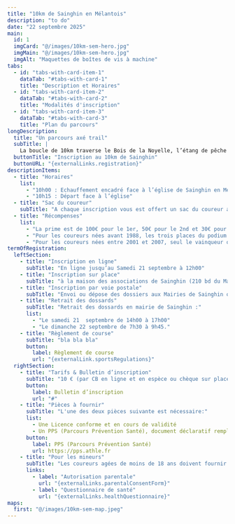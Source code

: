 ```yaml
---
title: "10km de Sainghin en Mélantois"
description: "to do"
date: "22 septembre 2025"
main:
  id: 1
  imgCard: "@/images/10km-sem-hero.jpg"
  imgMain: "@/images/10km-sem-hero.jpg"
  imgAlt: "Maquettes de boîtes de vis à machine"
tabs:
  - id: "tabs-with-card-item-1"
    dataTab: "#tabs-with-card-1"
    title: "Description et Horaires"
  - id: "tabs-with-card-item-2"
    dataTab: "#tabs-with-card-2"
    title: "Modalités d'inscription"
  - id: "tabs-with-card-item-3"
    dataTab: "#tabs-with-card-3"
    title: "Plan du parcours"
longDescription:
  title: "Un parcours axé trail"
  subTitle: |
    La boucle de 10km traverse le Bois de la Noyelle, l’étang de pêche de Sainghin, jusqu’à effleurer les Marais de la Marque. Elle a été mesurée officiellement une première fois en 2011, puis en 2016 pour être labellisée au niveau départemental.
  buttonTitle: "Inscription au 10km de Sainghin"
  buttonURL: "{externalLinks.registration}"
descriptionItems:
  - title: "Horaires"
    list:
      - "10h00 : Echauffement encadré face à l’église de Sainghin en Mélantois."
      - "10h15 : Départ face à l’église"
  - title: "Sac du coureur"
    subTitle: "A chaque inscription vous est offert un sac du coureur avec le dossard et un porte gourde aux couleurs de l’évènement."
  - title: "Récompenses"
    list:
      - "La prime est de 100€ pour le 1er, 50€ pour le 2nd et 30€ pour le 3ème toute catégories confondues."
      - "Pour les coureurs nées avant 1988, les trois places du podium sont récompensés à hauteur de 30€."
      - "Pour les coureurs nées entre 2001 et 2007, seul le vainqueur obtient une récompense de 30€."
termOfRegistration:
  leftSection:
    - title: "Inscription en ligne"
      subTitle: "En ligne jusqu’au Samedi 21 septembre à 12h00"
    - title: "Inscription sur place"
      subTitle: "à la maison des associations de Sainghin (210 bd du Mal  Leclerc)  le samedi 21 septembre de 14h00 à 17h00,"
    - title: "Inscription par voie postale"
      subTitle: "Envoi ou dépose des dossiers aux Mairies de Sainghin ou Péronne  le mercredi 18 septembre dernier délai."
    - title: "Retrait des dossards"
      subTitle: "Retrait des dossards en mairie de Sainghin :"
      list:
        - "Le samedi 21  septembre de 14h00 à 17h00"
        - "Le dimanche 22 septembre de 7h30 à 9h45."
    - title: "Règlement de course"
      subTitle: "bla bla bla"
      button:
        label: Règlement de course
        url: "{externalLink.sportsRegulations}"
  rightSection:
    - title: "Tarifs & Bulletin d’inscription"
      subTitle: "10 € (par CB en ligne et en espèce ou chèque sur place)."
      button:
        label: Bulletin d’inscription
        url: "#"
    - title: "Pièces à fournir"
      subTitle: "L'une des deux pièces suivante est nécessaire:"
      list:
        - Une Licence conforme et en cours de validité
        - Un PPS (Parcours Prévention Santé), document déclaratif remplaçant le certificat médical.
      button:
        label: PPS (Parcours Prévention Santé)
        url: https://pps.athle.fr
    - title: "Pour les mineurs"
      subTitle: "Les coureurs agées de moins de 18 ans doivent fournir une autorisation parentale ainsi qu'un questionnaire de santé ou certificat médical datant de moins de 6 mois."
      links:
        - label: "Autorisation parentale"
          url: "{externalLinks.parentalConsentForm}"
        - label: "Questionnaire de santé"
          url: "{externalLinks.healthQuestionnaire}"
maps:
  first: "@/images/10km-sem-map.jpeg"
---
```

